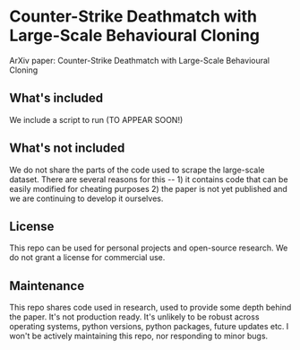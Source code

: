 # Counter-Strike Deathmatch with Large-Scale Behavioural Cloning
ArXiv paper: Counter-Strike Deathmatch with Large-Scale Behavioural Cloning

## What's included
We include a script to run (TO APPEAR SOON!)

## What's not included
We do not share the parts of the code used to scrape the large-scale dataset. There are several reasons for this -- 1) it contains code that can be easily modified for cheating purposes 2) the paper is not yet published and we are continuing to develop it ourselves.

## License
This repo can be used for personal projects and open-source research. We do not grant a license for commercial use.

## Maintenance
This repo shares code used in research, used to provide some depth behind the paper. It's not production ready. It's unlikely to be robust across operating systems, python versions, python packages, future updates etc. I won't be actively maintaining this repo, nor responding to minor bugs.



